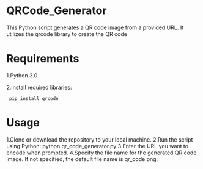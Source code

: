 # QRCode_Generator
This Python script generates a QR code image from a provided URL. It utilizes the qrcode library to create the QR code 
# Requirements

1.Python 3.0

2.Install required libraries:
 
     pip install qrcode
# Usage

1.Clone or download the repository to your local machine.
2.Run the script using Python:
  python qr_code_generator.py
3.Enter the URL you want to encode when prompted.
4.Specify the file name for the generated QR code image. If not specified, the default file name is qr_code.png.
